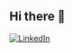 ## Hi there 👋

[![LinkedIn](https://img.shields.io/badge/LinkedIn-0A66C2?style=social&logo=linkedin&logoColor=white)](https://www.linkedin.com/in/rebecca-micol-finzi-b5083b215?utm_source=share&utm_campaign=share_via&utm_content=profile&utm_medium=ios_app)


<!--
**rebeccafinzi/rebeccafinzi** is a ✨ _special_ ✨ repository because its `README.md` (this file) appears on your GitHub profile.

Here are some ideas to get you started:

- 🔭 I’m currently working on ...
- 🌱 I’m currently learning ...
- 👯 I’m looking to collaborate on ...
- 🤔 I’m looking for help with ...
- 💬 Ask me about ...
- 📫 How to reach me: ...
- 😄 Pronouns: ...
- ⚡ Fun fact: ...
-->
